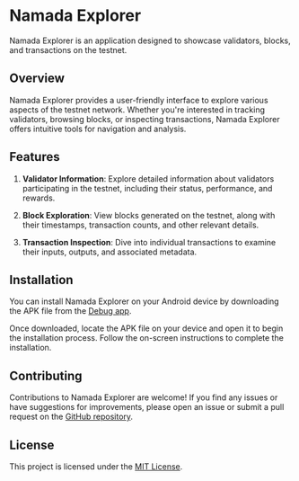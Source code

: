 # Namada Explorer

Namada Explorer is an application designed to showcase validators, blocks, and transactions on the testnet.

## Overview

Namada Explorer provides a user-friendly interface to explore various aspects of the testnet network. Whether you're interested in tracking validators, browsing blocks, or inspecting transactions, Namada Explorer offers intuitive tools for navigation and analysis.

## Features

1. **Validator Information**: Explore detailed information about validators participating in the testnet, including their status, performance, and rewards.

2. **Block Exploration**: View blocks generated on the testnet, along with their timestamps, transaction counts, and other relevant details.

3. **Transaction Inspection**: Dive into individual transactions to examine their inputs, outputs, and associated metadata.

## Installation

You can install Namada Explorer on your Android device by downloading the APK file from the [Debug app](https://github.com/ThanhuyenGK12/namada_explorer/releases/latest/download/app-debug.apk).

Once downloaded, locate the APK file on your device and open it to begin the installation process. Follow the on-screen instructions to complete the installation.

## Contributing

Contributions to Namada Explorer are welcome! If you find any issues or have suggestions for improvements, please open an issue or submit a pull request on the [GitHub repository](https://github.com/ThanhuyenGK12/namada_explorer).

## License

This project is licensed under the [MIT License](LICENSE).
